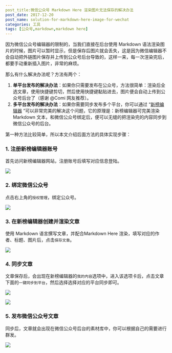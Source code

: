 ```yaml
---
post_title:微信公众号 Markdown Here 渲染图片无法保存的解决办法
post_date: 2017-12-20
post_name: solution-for-markdown-here-image-for-wechat
categories: 工具
tags: [公众号,markdown,markdown here]
---
```


因为微信公众号编辑器的限制的，当我们直接在后台使用 Markdown 语法渲染图片的时候，图片可以暂时显示，但是保存后图片就会丢失，这是因为微信编辑器不会自动把外链图片保存并上传到公众号后台导致的，这样一来，每一次渲染完后，都要手动重新插入图片，非常的麻烦。

那么有什么解决办法呢？方法有两个：

1. **单平台发布的解决办法**：如果你只需要发布在公众号，方法很简单：渲染后全选文章，使用快捷键剪切，然后使用快捷键黏贴进去，图片便会自动上传到公众号后台了（感谢 @Comi 网友推荐）。
2. **多平台发布的解决办法**：如果你需要同步发布多个平台，你可以通过 “[新榜编辑器](https://edit.newrank.cn/) ”可以非常完美的解决这个问题，它的原理是：新榜编辑器可完美渲染 Markdown 文本，和微信公众号绑定后，便可以无缝的把渲染完的内容同步到微信公众号的后台。

第一种方法比较简单，所以本文介绍后面方法的具体实现步骤：

### 1. 注册新榜编辑器账号

首先访问新榜编辑器网站，注册账号后填写对应信息登陆。

![](http://cdn.bpteach.com/17-12-20/33872591.jpg)

### 2. 绑定微信公众号

点击右上角的`授权管理`，绑定公众号。

![](http://cdn.bpteach.com/17-12-20/9415306.jpg)

### 3. 在新榜编辑器创建并渲染文章

使用 Markdown 语言撰写文章，并配合Markdown Here 渲染，填写对应的作者、标题、图片后，点击`保存文章`。

![](http://cdn.bpteach.com/17-12-20/76517349.jpg)

### 4. 同步文章

文章保存后，会出现在新榜编辑器的`我的内容`选项中，进入该选项卡后，点击文章下面的`一键同步到平台`，然后选择选择对应的平台同步即可。

![](http://cdn.bpteach.com/17-12-20/85653617.jpg)

![](http://cdn.bpteach.com/17-12-20/55662905.jpg)

### 5. 发布微信公众号文章

同步后，文章就会出现在微信公众号后台的素材库中，你可以根据自己的需要进行群发。

![](http://cdn.bpteach.com/17-12-20/19207262.jpg)



# 
